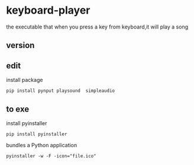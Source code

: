 # keyboard-player
the executable that when you press a key from keyboard,it will play a song  

## version  


## edit  
install package  
```
pip install pynput playsound  simpleaudio
```

## to exe  
install pyinstaller  
```
pip install pyinstaller  
```
bundles a Python application  
 ```
 pyinstaller -w -F -icon="file.ico"
 ```
